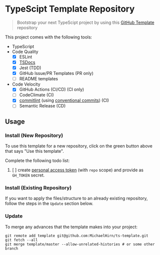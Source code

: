 # TypeScipt Template Repository

> Bootstrap your next TypeScipt project by using this [GitHub Template](https://help.github.com/en/github/creating-cloning-and-archiving-repositories/creating-a-template-repository) repository

This project comes with the following tools:

- TypeScript
- Code Quality
  - [x] ESLint
  - [x] [TSDocs](https://api-extractor.com/)
  - [x] Jest (TDD)
  - [x] GitHub Issue/PR Templates (PR only)
  - [ ] README templates
- Code Velocity
  - [x] GitHub Actions (CI/CD) (CI only)
  - [ ] CodeClimate (CI)
  - [x] [commitlint](https://github.com/conventional-changelog/commitlint) (using [conventional commits](https://www.conventionalcommits.org/en/v1.0.0/)) (CI)
  - [ ] Semantic Release (CD)

## Usage

### Install (New Repository)

To use this template for a new repository, click on the green button above that says "Use this template".

Complete the following todo list:

1. [  ] create [personal access token](https://github.com/settings/tokens) (with `repo` scope) and provide as `GH_TOKEN` secret.

### Install (Existing Repository)

If you want to apply the files/structure to an already existing repository, follow the steps in the `Update` section below.

### Update

To merge any advances that the template makes into your project:

```
git remote add template git@github.com:MichaelHirn/ts-template.git
git fetch --all
git merge template/master --allow-unrelated-histories # or some other branch
```
